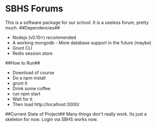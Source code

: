 SBHS Forums
===========
This is a software package for our school. It is a useless forum, pretty much.
##Dependencies##
- Nodejs (v0.10>) recommended
- A working mongodb - More database support in the future (maybe)
- Grunt CLI
- Redis session store

##How to Run##
- Download of course
- Do a npm install
- grunt it
- Drink some coffee
- run npm start
- Wait for it
- Then load http://localhost:3000/

##Current State of Project##
Many things don't really work. Its just a skeleton for now. Login via SBHS works now.
